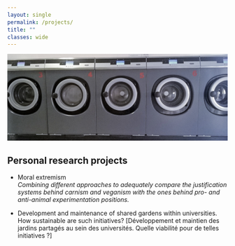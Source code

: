```yaml
---
layout: single
permalink: /projects/
title: ""
classes: wide
---
```


<img src="/assets/images/WashingMachines.jpg" alt="My projects"> 

## Personal research projects
* Moral extremism </br>
*Combining different approaches to adequately compare the justification systems behind carnism and veganism with the ones behind pro- and anti-animal experimentation positions.*

* Development and maintenance of shared gardens within universities. How sustainable are such initiatives? [Développement et maintien des jardins partagés au sein des universités. Quelle viabilité pour de telles initiatives ?]
